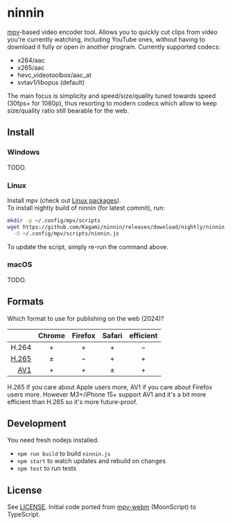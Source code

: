# ninnin

[mpv](https://mpv.io/)-based video encoder tool. Allows you to quickly cut clips
from video you're currently watching, including YouTube ones, without having to
download it fully or open in another program. Currently supported codecs:

- x264/aac
- x265/aac
- hevc_videotoolbox/aac_at
- svtav1/libopus (default)

The main focus is simplicity and speed/size/quality tuned towards speed (30fps+
for 1080p), thus resorting to modern codecs which allow to keep size/quality
ratio still bearable for the web.

## Install

### Windows

TODO.

### Linux

Install mpv (check out [Linux packages](https://mpv.io/installation/#:~:text=Linux%20packages)).  
To install nightly build of ninnin (for latest commit), run:

```bash
mkdir -p ~/.config/mpv/scripts
wget https://github.com/Kagami/ninnin/releases/download/nightly/ninnin.js \
  -O ~/.config/mpv/scripts/ninnin.js
```

To update the script, simply re-run the command above.

### macOS

TODO.

## Formats

Which format to use for publishing on the web (2024)?

|                                   | Chrome | Firefox | Safari | efficient |
| --------------------------------: | :----: | :-----: | :----: | :-------: |
|                             H.264 |   +    |    +    |   +    |     −     |
| [H.265](https://caniuse.com/hevc) |   ±    |    −    |   +    |     +     |
|    [AV1](https://caniuse.com/av1) |   +    |    +    |   ±    |     +     |

H.265 if you care about Apple users more, AV1 if you care about Firefox users
more. However M3+/iPhone 15+ support AV1 and it's a bit more efficient than
H.265 so it's more future-proof.

## Development

You need fresh nodejs installed.

- `npm run build` to build `ninnin.js`
- `npm start` to watch updates and rebuild on changes
- `npm test` to run tests

## License

See [LICENSE](LICENSE). Initial code ported from [mpv-webm](https://github.com/ekisu/mpv-webm) (MoonScript) to TypeScript.
